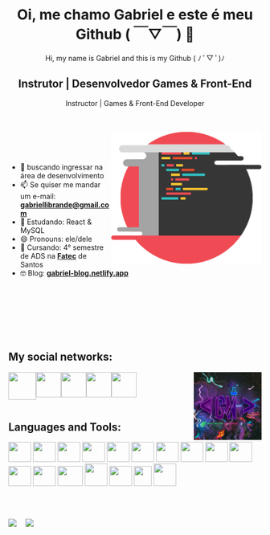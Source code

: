 <h1 align="center"> <b>Oi, me chamo Gabriel e este é meu Github  ( ￣▽￣)</b> 🚀</h1>
<p align="center">Hi, my name is Gabriel and this is my Github ( ﾉ ﾟ▽ ﾟ)ﾉ</p>

<h2 align="center">Instrutor | Desenvolvedor Games & Front-End</h2>
<p align="center">Instructor | Games & Front-End Developer</p>
<br><br>

<img align="right" width="300px" src="./imgBackground.png">

<br><br>

- 🔭 buscando ingressar na área de desenvolvimento
- 📫 Se quiser me mandar um e-mail: **gabriellibrande@gmail.com**
- 🌱 Estudando: React & MySQL
- 😄 Pronouns: ele/dele
- 📖 Cursando: 4° semestre de ADS na <a href="https://fatecrl.edu.br">**Fatec**</a> de Santos
- 🤓 Blog: <a href="https://gabriel-blog.netlify.app">**gabriel-blog.netlify.app**</a>

<br><br><br><br><br><br>

<h2 align="left">My social networks:</h2>

<img align="right" width="135" src="./animation.gif">

<div  style="height:display: inline_block align-items: center; justify-content: center; ">
<a href="https://www.youtube.com/channel/UCIIOPtpq0EL0BBX6c34hSpg"><img height="55rem" width="55rem" align="left" src="https://api.iconify.design/logos/youtube-icon.svg"/></a>
<img height="50rem" width="50rem" align="left" src="https://seeklogo.com/images/T/twitch-logo-4931D91F85-seeklogo.com.png"/>
<a href="https://www.linkedin.com/in/gabriel-henrique-b426ab20b/"><img height="50rem" width="50rem" align="left" src="https://cdn.jsdelivr.net/gh/devicons/devicon/icons/linkedin/linkedin-original.svg" /></a>
<a href="https://discord.gg/e5mKzgwJ9E"><img height="50rem" width="50rem" align="left" src="https://api.iconify.design/logos/discord-icon.svg"/></a>
<a href="https://www.instagram.com/designl4b/"><img height="50rem" width="50rem" align="left" src="https://cdn.icon-icons.com/icons2/836/PNG/512/Instagram_icon-icons.com_66804.png"/>	</a>
	
</div>

<br><br><br><br>

<h2 align="left">Languages and Tools:</h2>

<div  style=" height:display: inline_block align-items: center; justify-content: center;">
	
<a href="https://www.arduino.cc"> <img height="40rem" width="45rem" src="https://cdn.jsdelivr.net/gh/devicons/devicon/icons/arduino/arduino-original-wordmark.svg" /></a>
<a href="https://www.oracle.com/br/java/"><img height="40rem" width="45rem" src="https://cdn.jsdelivr.net/gh/devicons/devicon/icons/java/java-original-wordmark.svg" /></a>
<a href="https://pt-br.reactjs.org"><img height="40rem" width="45rem" src="https://cdn.jsdelivr.net/gh/devicons/devicon/icons/react/react-original-wordmark.svg" /></a>
<a href="https://blog.betrybe.com/linguagem-de-programacao/linguagem-c/"><img height="40rem" width="45rem" src="https://cdn.jsdelivr.net/gh/devicons/devicon/icons/c/c-original.svg" /></a>
<a href="https://www.sonarsource.com/cpp-bis/?gads_campaign=South-America-Language&gads_ad_group=cpp&gads_keyword=c%2B%2B&gclid=CjwKCAiAh_GNBhAHEiwAjOh3ZF8GKtlphHNpRzXqN7yOAgE1AvEhZadocT9EY20rk8nPgr_1Qfa8oBoCc_AQAvD_BwE"><img height="40rem" width="45rem" src="https://cdn.jsdelivr.net/gh/devicons/devicon/icons/cplusplus/cplusplus-original.svg" /></a>
<a href="https://docs.microsoft.com/pt-br/dotnet/csharp/"><img height="40rem" width="45rem" src="https://cdn.jsdelivr.net/gh/devicons/devicon/icons/csharp/csharp-original.svg" /></a>
<a href="https://www.hostinger.com.br/tutoriais/o-que-e-html-conceitos-basicos"><img height="40rem" width="45rem" src="https://cdn.jsdelivr.net/gh/devicons/devicon/icons/html5/html5-original.svg" /></a>
<a href="https://www.w3schools.com/css/"><img height="40rem" width="45rem" src="https://cdn.jsdelivr.net/gh/devicons/devicon/icons/css3/css3-original.svg" /></a>
<a href="https://developer.mozilla.org/en-US/docs/Web/JavaScript"><img height="40rem" width="45rem" src="https://cdn.jsdelivr.net/gh/devicons/devicon/icons/javascript/javascript-plain.svg" /></a>
<a href="https://www.typescriptlang.org"><img height="40rem" width="45rem" src="https://cdn.jsdelivr.net/gh/devicons/devicon/icons/typescript/typescript-original.svg" /></a>
<a href="https://git-scm.com"><img height="40rem" width="45rem" src="https://cdn.jsdelivr.net/gh/devicons/devicon/icons/git/git-original.svg" /></a>
<a href ="https://www.adobe.com/br/products/illustrator.html"><img height="40rem" width="45rem" src="https://cdn.jsdelivr.net/gh/devicons/devicon/icons/illustrator/illustrator-plain.svg" /></a>
<a href="https://www.adobe.com/br/products/photoshop.html"><img height="40rem" width="50rem" src="https://cdn.jsdelivr.net/gh/devicons/devicon/icons/photoshop/photoshop-plain.svg" /></a>
<a href="https://godotengine.org"><img height="45rem" width="45rem" src="https://cdn.jsdelivr.net/gh/devicons/devicon/icons/godot/godot-original.svg" /></a>
<a href="https://www.yoyogames.com/pt-BR"><img height="40rem" width="45rem" src="https://img.utdstc.com/icon/09b/8c5/09b8c56ebaf0e8528022d175284f4ff0ba793b664086c5c5e668879cf4a06245:200"/></a>
<a href="https://unity.com/pt"><img height="40rem" width="35rem" src="https://i.imgur.com/53LTGx6.png" /></a>
<a href="https://www.unrealengine.com/en-US/"><img height="45rem" width="45rem" src="https://i.imgur.com/osYBJMq.png"/></a>

</div>

<br><br>

<div>
	
<a href="https://github.com/Gabiru-cpu">
 <img height="180em" src="https://github-readme-stats.vercel.app/api/top-langs/?username=Gabiru-cpu&layout=compact&langs_count=7&theme=radical"/>
  <img height="-375em" width="470em" align="right" src="https://github-readme-stats.vercel.app/api?username=Gabiru-cpu&show_icons=true&theme=radical&include_all_commits=true&count_private=true"/>	
	
</div>
